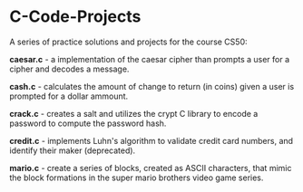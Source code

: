 # C-Code-Projects
 
A series of practice solutions and projects for the course CS50:

**caesar.c** - a implementation of the caesar cipher than prompts a user for a cipher and decodes a message.

**cash.c** - calculates the amount of change to return (in coins) given a user is prompted for a dollar ammount.

**crack.c** - creates a salt and utilizes the crypt C library to encode a password to compute the password hash.

**credit.c** - implements Luhn's algorithm to validate credit card numbers, and identify their maker (deprecated).

**mario.c** - create a series of blocks, created as ASCII characters, that mimic the block formations in the super mario brothers video game series.
